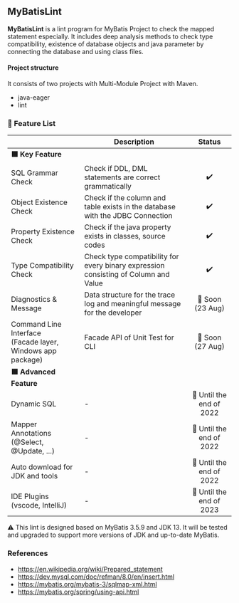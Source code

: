 ## MyBatisLint

**MyBatisLint** is a lint program for MyBatis Project to check the mapped statement especially.
It includes deep analysis methods to check type compatibility, existence of database objects and java parameter by connecting the database and using class files.

#### Project structure

It consists of two projects with Multi-Module Project with Maven.

- java-eager
- lint

### :triangular_flag_on_post: Feature List

|                                                               | Description                                                                             |              Status              |
|---------------------------------------------------------------|-----------------------------------------------------------------------------------------|:--------------------------------:|
| **:green_square: Key Feature**                                |                                                                                         |                                  |
| SQL Grammar Check                                             | Check if DDL, DML statements are correct grammatically                                  |        :heavy_check_mark:        |
| Object Existence Check                                        | Check if the column and table exists in the database <br>with the JDBC Connection       |        :heavy_check_mark:        |
| Property Existence Check                                      | Check if the java property exists in classes, source codes                              |        :heavy_check_mark:        |
| Type Compatibility Check                                      | Check type compatibility for every binary expression <br>consisting of Column and Value |        :heavy_check_mark:        |
| Diagnostics & Message                                         | Data structure for the trace log and meaningful message for the developer               |     :calendar: Soon (23 Aug)     |
| Command Line Interface<br>(Facade layer, Windows app package) | Facade API of Unit Test for CLI                                                         |     :calendar: Soon (27 Aug)     |
| **:green_square: Advanced Feature**                           |                                                                                         |                                  |
| Dynamic SQL                                                   | -                                                                                       | :calendar: Until the end of 2022 |
| Mapper Annotations<br>(@Select, @Update, ...)                 | -                                                                                       | :calendar: Until the end of 2022 |
| Auto download for JDK and tools                               | -                                                                                       | :calendar: Until the end of 2022 |
| IDE Plugins (vscode, IntelliJ)                                | -                                                                                       | :calendar: Until the end of 2023 |

:warning: This lint is designed based on MyBatis 3.5.9 and JDK 13. It will be tested and upgraded to support more versions of JDK and up-to-date MyBatis.

### References
- https://en.wikipedia.org/wiki/Prepared_statement
- https://dev.mysql.com/doc/refman/8.0/en/insert.html
- https://mybatis.org/mybatis-3/sqlmap-xml.html
- https://mybatis.org/spring/using-api.html